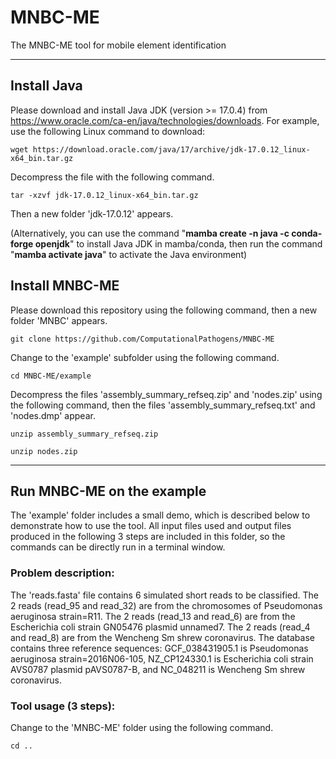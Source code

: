 # MNBC-ME

The MNBC-ME tool for mobile element identification

*********************************************************************************************************  
## Install Java
Please download and install Java JDK (version >= 17.0.4) from https://www.oracle.com/ca-en/java/technologies/downloads. For example, use the following Linux command to download:  
````
wget https://download.oracle.com/java/17/archive/jdk-17.0.12_linux-x64_bin.tar.gz
````
Decompress the file with the following command.  
````
tar -xzvf jdk-17.0.12_linux-x64_bin.tar.gz
````
Then a new folder 'jdk-17.0.12' appears.<br/>

(Alternatively, you can use the command "<b>mamba create -n java -c conda-forge openjdk</b>" to install Java JDK in mamba/conda, then run the command "<b>mamba activate java</b>" to activate the Java environment)  
## Install MNBC-ME
Please download this repository using the following command, then a new folder 'MNBC' appears.  
````
git clone https://github.com/ComputationalPathogens/MNBC-ME
````
Change to the 'example' subfolder using the following command.  
````
cd MNBC-ME/example
````
Decompress the files 'assembly_summary_refseq.zip' and 'nodes.zip' using the following command, then the files 'assembly_summary_refseq.txt' and 'nodes.dmp' appear.  
````
unzip assembly_summary_refseq.zip
````
````
unzip nodes.zip
````
*********************************************************************************************************  

## Run MNBC-ME on the example
The 'example' folder includes a small demo, which is described below to demonstrate how to use the tool. All input files used and output files produced in the following 3 steps are included in this folder, so the commands can be directly run in a terminal window.  

### Problem description:  
The 'reads.fasta' file contains 6 simulated short reads to be classified. The 2 reads (read_95 and read_32) are from the chromosomes of Pseudomonas aeruginosa strain=R11. The 2 reads (read_13 and read_6) are from the Escherichia coli strain GN05476 plasmid unnamed7. The 2 reads (read_4 and read_8) are from the Wencheng Sm shrew coronavirus. The database contains three reference sequences: GCF_038431905.1 is Pseudomonas aeruginosa strain=2016N06-105, NZ_CP124330.1 is Escherichia coli strain AVS0787 plasmid pAVS0787-B, and NC_048211 is Wencheng Sm shrew coronavirus.  

### Tool usage (3 steps):  
Change to the 'MNBC-ME' folder using the following command.  
````
cd ..
````

